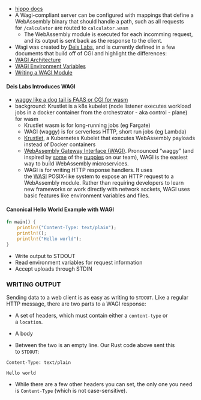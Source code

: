 - [hippo docs](https://docs.hippofactory.dev/topics/webassembly/)
- A Wagi-compliant server can be configured with mappings that define a WebAssembly binary that should handle a path, such as all requests for `/calculator` are routed to `calculator.wasm`
	- The WebAssembly module is executed for each incomming request, and its output is sent back as the response to the client.
- Wagi was created by [Deis Labs](https://deislabs.io/), and is currently defined in a few documents that build off of CGI and highlight the differences:
-   [WAGI Architecture](https://github.com/deislabs/wagi/blob/main/docs/architecture.md)
-   [WAGI Environment Variables](https://github.com/deislabs/wagi/blob/main/docs/environment_variables.md)
-   [Writing a WAGI Module](https://github.com/deislabs/wagi/blob/main/docs/writing_modules.md)

#### Deis Labs Introduces WAGI
- [waggy like a dog tail is FAAS or CGI for wasm](https://deislabs.io/posts/introducing-wagi-easiest-way-to-build-webassembly-microservices/)
- background: Krustlet is a k8s kubelet (node listener executes workload jobs in a docker container from the orchestrator - aka control - plane) for wasm
	- Krustlet wasm is for long-running jobs (eg Fargate)
	- WAGI (waggy) is for serverless HTTP, short run jobs (eg Lambda)
	- [Krustlet](https://github.com/deislabs/krustlet), a Kubernetes Kubelet that executes WebAssembly payloads instead of Docker containers
	- [WebAssembly Gateway Interface (WAGI)](https://github.com/deislabs/wagi). Pronounced “waggy” (and inspired by [some](https://deislabs.io/images/moar_puppy.jpg) of the [puppies](https://deislabs.io/images/puppy.jpg) on our team), WAGI is the easiest way to build WebAssembly microservices.
	- WAGI is for writing HTTP response handlers. It uses the [WASI](https://wasi.dev/) POSIX-like system to expose an HTTP request to a WebAssembly module. Rather than requiring developers to learn new frameworks or work directly with network sockets, WAGI uses basic features like environment variables and files.

#### Canonical Hello World Example with WAGI

```rust
fn main() {
    println!("Content-Type: text/plain");
    println!();
    println!("Hello world");
}
```
-   Write output to STDOUT
-   Read environment variables for request information
-   Accept uploads through STDIN

### WRITING OUTPUT
Sending data to a web client is as easy as writing to `STDOUT`. Like a regular HTTP message, there are two parts to a WAGI response:
-   A set of headers, which must contain either a `content-type` or a `location`.
-   A body

- Between the two is an empty line. Our Rust code above sent this to `STDOUT`:
```
Content-Type: text/plain

Hello world
```
- While there are a few other headers you can set, the only one you need is `Content-Type` (which is not case-sensitive).
